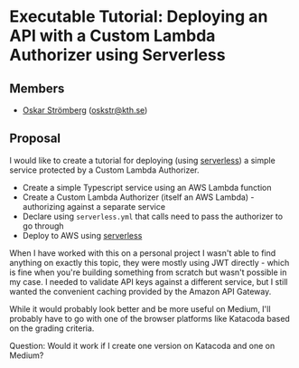 # Executable Tutorial: Deploying an API with a Custom Lambda Authorizer using Serverless

## Members
- [Oskar Strömberg](https://github.com/oskstr) (oskstr@kth.se)

## Proposal
I would like to create a tutorial for deploying (using [serverless](https://www.serverless.com/)) a simple service protected by a Custom Lambda Authorizer.

 - Create a simple Typescript service using an AWS Lambda function
 - Create a Custom Lambda Authorizer (itself an AWS Lambda) - authorizing against a separate service
 - Declare using `serverless.yml` that calls need to pass the authorizer to go through
 - Deploy to AWS using [serverless](https://www.serverless.com/)

When I have worked with this on a personal project I wasn't able to find anything on exactly this topic, they were mostly using JWT directly - which is fine when you're building something from scratch but wasn't possible in my case. I needed to validate API keys against a different service, but I still wanted the convenient caching provided by the Amazon API Gateway.

While it would probably look better and be more useful on Medium, I'll probably have to go with one of the browser platforms like Katacoda based on the grading criteria.

Question: Would it work if I create one version on Katacoda and one on Medium?